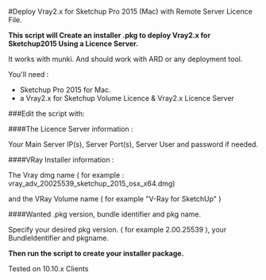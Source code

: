 #Deploy Vray2.x for Sketchup Pro 2015 (Mac) with Remote Server Licence File.

**This script will Create an installer .pkg to deploy Vray2.x for Sketchup2015 Using a Licence Server.**
 

It works with munki. And should work with ARD or any deployment tool.

You'll need : 

- Sketchup Pro 2015 for Mac.
- a Vray2.x for Sketchup Volume Licence & Vray2.x Licence Server


###Edit the script with:

####The Licence Server information :

Your Main Server IP(s), Server Port(s), Server User and password if needed.

####VRay Installer information :

The Vray dmg name ( for example : vray_adv_20025539_sketchup_2015_osx_x64.dmg) 

and the VRay Volume name ( for example "V-Ray for SketchUp" )

####Wanted .pkg version, bundle identifier and pkg name.

Specify your desired pkg version. ( for example 2.00.25539 ), your BundleIdentifier and pkgname.

**Then run the script to create your installer package.**

Tested on 10.10.x Clients
